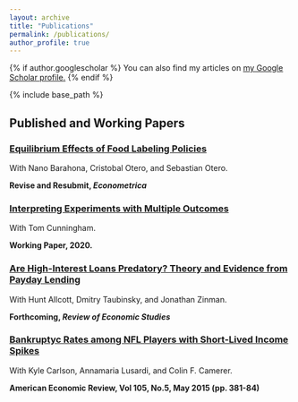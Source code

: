 ```yaml
---
layout: archive
title: "Publications"
permalink: /publications/
author_profile: true
---
```


{% if author.googlescholar %}
  You can also find my articles on <u><a href="{{author.googlescholar}}">my Google Scholar profile</a>.</u>
{% endif %}

{% include base_path %}

## Published and Working Papers

### [Equilibrium Effects of Food Labeling Policies](files/foodlabels.pdf)

With Nano Barahona, Cristobal Otero, and Sebastian Otero.

**Revise and Resubmit, _Econometrica_**

### [Interpreting Experiments with Multiple Outcomes](files/InterpretingExperiments.pdf)

With Tom Cunningham.

**Working Paper, 2020.**

### [Are High-Interest Loans Predatory? Theory and Evidence from Payday Lending](files/Payday.pdf)

With Hunt Allcott, Dmitry Taubinsky, and Jonathan Zinman. 

**Forthcoming, _Review of Economic Studies_**

### [Bankruptyc Rates among NFL Players with Short-Lived Income Spikes](https://www.aeaweb.org/articles?id=10.1257/aer.p20151038)

With Kyle Carlson, Annamaria Lusardi, and Colin F. Camerer. 

**American Economic Review, Vol 105, No.5, May 2015 (pp. 381-84)**

